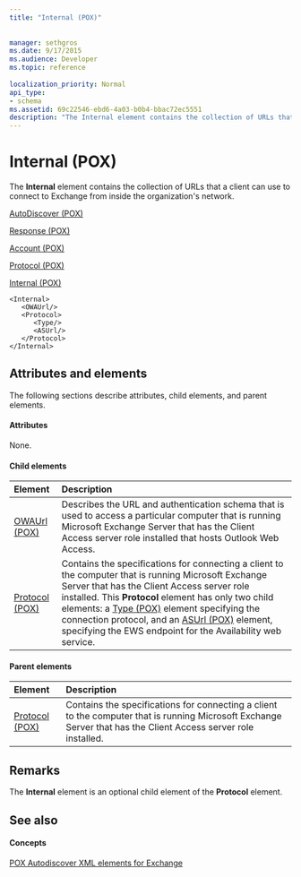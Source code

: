 ```yaml
---
title: "Internal (POX)"
 
 
manager: sethgros
ms.date: 9/17/2015
ms.audience: Developer
ms.topic: reference
 
localization_priority: Normal
api_type:
- schema
ms.assetid: 69c22546-ebd6-4a03-b0b4-bbac72ec5551
description: "The Internal element contains the collection of URLs that a client can use to connect to Exchange from inside the organization's network."
---
```


# Internal (POX)

The **Internal** element contains the collection of URLs that a client can use to connect to Exchange from inside the organization's network. 
  
[AutoDiscover (POX)](autodiscover-pox.md)
  
[Response (POX)](response-pox.md)
  
[Account (POX)](account-pox.md)
  
[Protocol (POX)](protocol-pox.md)
  
[Internal (POX)](internal-pox.md)
  
```
<Internal>
   <OWAUrl/>
   <Protocol>
      <Type/>
      <ASUrl/>
   </Protocol>
</Internal>
```

## Attributes and elements

The following sections describe attributes, child elements, and parent elements.
  
#### Attributes

None.
  
#### Child elements

|**Element**|**Description**|
|:-----|:-----|
|[OWAUrl (POX)](owaurl-pox.md) <br/> |Describes the URL and authentication schema that is used to access a particular computer that is running Microsoft Exchange Server that has the Client Access server role installed that hosts Outlook Web Access.  <br/> |
|[Protocol (POX)](protocol-pox.md) <br/> |Contains the specifications for connecting a client to the computer that is running Microsoft Exchange Server that has the Client Access server role installed. This **Protocol** element has only two child elements: a [Type (POX)](type-pox.md) element specifying the connection protocol, and an [ASUrl (POX)](asurl-pox.md) element, specifying the EWS endpoint for the Availability web service.  <br/> |
   
#### Parent elements

|**Element**|**Description**|
|:-----|:-----|
|[Protocol (POX)](protocol-pox.md) <br/> |Contains the specifications for connecting a client to the computer that is running Microsoft Exchange Server that has the Client Access server role installed.  <br/> |
   
## Remarks

The **Internal** element is an optional child element of the **Protocol** element. 
  
## See also

#### Concepts

[POX Autodiscover XML elements for Exchange](pox-autodiscover-xml-elements-for-exchange.md)

